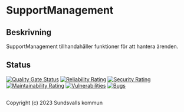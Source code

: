 # SupportManagement

## Beskrivning

SupportManagement tillhandahåller funktioner för att hantera ärenden.

## Status

[![Quality Gate Status](https://sonarcloud.io/api/project_badges/measure?project=Sundsvallskommun_api-service-support-management&metric=alert_status)](https://sonarcloud.io/summary/overall?id=Sundsvallskommun_api-service-support-management)
[![Reliability Rating](https://sonarcloud.io/api/project_badges/measure?project=Sundsvallskommun_api-service-support-management&metric=reliability_rating)](https://sonarcloud.io/summary/overall?id=Sundsvallskommun_api-service-support-management)
[![Security Rating](https://sonarcloud.io/api/project_badges/measure?project=Sundsvallskommun_api-service-support-management&metric=security_rating)](https://sonarcloud.io/summary/overall?id=Sundsvallskommun_api-service-support-management)
[![Maintainability Rating](https://sonarcloud.io/api/project_badges/measure?project=Sundsvallskommun_api-service-support-management&metric=sqale_rating)](https://sonarcloud.io/summary/overall?id=Sundsvallskommun_api-service-support-management)
[![Vulnerabilities](https://sonarcloud.io/api/project_badges/measure?project=Sundsvallskommun_api-service-support-management&metric=vulnerabilities)](https://sonarcloud.io/summary/overall?id=Sundsvallskommun_api-service-support-management)
[![Bugs](https://sonarcloud.io/api/project_badges/measure?project=Sundsvallskommun_api-service-support-management&metric=bugs)](https://sonarcloud.io/summary/overall?id=Sundsvallskommun_api-service-support-management)

## 

Copyright (c) 2023 Sundsvalls kommun
